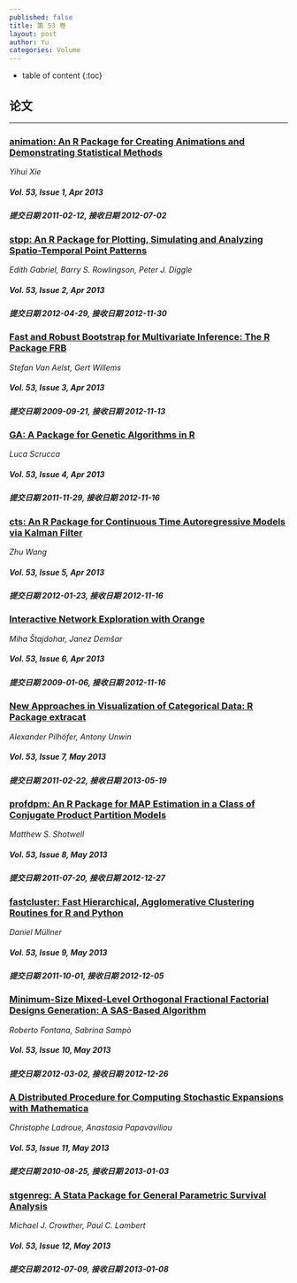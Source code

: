 ```yaml
---
published: false
title: 第 53 卷
layout: post
author: Yu
categories: Volume
---
```


* table of content
{:toc}

## 论文

***

### [animation: An R Package for Creating Animations and Demonstrating Statistical Methods](/jstatsoft/v53/i01.html)

*Yihui Xie*

##### Vol. 53, Issue 1, Apr 2013

##### 提交日期 2011-02-12, 接收日期 2012-07-02

### [stpp: An R Package for Plotting, Simulating and Analyzing Spatio-Temporal Point Patterns](/jstatsoft/v53/i02.html)

*Edith Gabriel, Barry S. Rowlingson, Peter J. Diggle*

##### Vol. 53, Issue 2, Apr 2013

##### 提交日期 2012-04-29, 接收日期 2012-11-30

### [Fast and Robust Bootstrap for Multivariate Inference: The R Package FRB](/jstatsoft/v53/i03.html)

*Stefan Van Aelst, Gert Willems*

##### Vol. 53, Issue 3, Apr 2013

##### 提交日期 2009-09-21, 接收日期 2012-11-13

### [GA: A Package for Genetic Algorithms in R](/jstatsoft/v53/i04.html)

*Luca Scrucca*

##### Vol. 53, Issue 4, Apr 2013

##### 提交日期 2011-11-29, 接收日期 2012-11-16

### [cts: An R Package for Continuous Time Autoregressive Models via Kalman Filter](/jstatsoft/v53/i05.html)

*Zhu Wang*

##### Vol. 53, Issue 5, Apr 2013

##### 提交日期 2012-01-23, 接收日期 2012-11-16

### [Interactive Network Exploration with Orange](/jstatsoft/v53/i06.html)

*Miha Štajdohar, Janez Demšar*

##### Vol. 53, Issue 6, Apr 2013

##### 提交日期 2009-01-06, 接收日期 2012-11-16

### [New Approaches in Visualization of Categorical Data: R Package extracat](/jstatsoft/v53/i07.html)

*Alexander Pilhöfer, Antony Unwin*

##### Vol. 53, Issue 7, May 2013

##### 提交日期 2011-02-22, 接收日期 2013-05-19

### [profdpm: An R Package for MAP Estimation in a Class of Conjugate Product Partition Models](/jstatsoft/v53/i08.html)

*Matthew S. Shotwell*

##### Vol. 53, Issue 8, May 2013

##### 提交日期 2011-07-20, 接收日期 2012-12-27

### [fastcluster: Fast Hierarchical, Agglomerative Clustering Routines for R and Python](/jstatsoft/v53/i09.html)

*Daniel Müllner*

##### Vol. 53, Issue 9, May 2013

##### 提交日期 2011-10-01, 接收日期 2012-12-05

### [Minimum-Size Mixed-Level Orthogonal Fractional Factorial Designs Generation: A SAS-Based Algorithm](/jstatsoft/v53/i10.html)

*Roberto Fontana, Sabrina Sampò*

##### Vol. 53, Issue 10, May 2013

##### 提交日期 2012-03-02, 接收日期 2012-12-26

### [A Distributed Procedure for Computing Stochastic Expansions with Mathematica](/jstatsoft/v53/i11.html)

*Christophe Ladroue, Anastasia Papavaviliou*

##### Vol. 53, Issue 11, May 2013

##### 提交日期 2010-08-25, 接收日期 2013-01-03

### [stgenreg: A Stata Package for General Parametric Survival Analysis](/jstatsoft/v53/i12.html)

*Michael J. Crowther, Paul C. Lambert*

##### Vol. 53, Issue 12, May 2013

##### 提交日期 2012-07-09, 接收日期 2013-01-08

